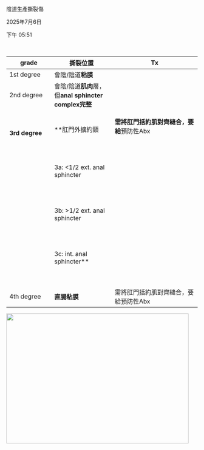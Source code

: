 陰道生產撕裂傷

2025年7月6日

下午 05:51

 

<table>
<colgroup>
<col style="width: 23%" />
<col style="width: 31%" />
<col style="width: 44%" />
</colgroup>
<thead>
<tr class="header">
<th><strong>grade</strong></th>
<th><strong>撕裂位置</strong></th>
<th><strong>Tx</strong></th>
</tr>
</thead>
<tbody>
<tr class="odd">
<td>1st degree</td>
<td>會陰/陰道<strong>粘膜</strong></td>
<td> </td>
</tr>
<tr class="even">
<td>2nd degree</td>
<td>會陰/陰道<strong>肌肉</strong>層，但<strong>anal sphincter complex完整</strong></td>
<td> </td>
</tr>
<tr class="odd">
<td><strong>3rd degree</strong></td>
<td>**肛門外擴約頸<br />
 </td>
<td><p><strong>需將肛門括約肌對齊縫合，要給</strong>預防性Abx</p>
<p> </p></td>
</tr>
<tr class="even">
<td> </td>
<td><p>3a: &lt;1/2 ext. anal sphincter</p>
<p> </p></td>
<td> </td>
</tr>
<tr class="odd">
<td> </td>
<td><p>3b: &gt;1/2 ext. anal sphincter</p>
<p> </p></td>
<td> </td>
</tr>
<tr class="even">
<td> </td>
<td><p>3c: int. anal sphincter**</p>
<p> </p></td>
<td> </td>
</tr>
<tr class="odd">
<td>4th degree</td>
<td><strong>直腸粘膜</strong></td>
<td>需將肛門括約肌對齊縫合，要給預防性Abx</td>
</tr>
</tbody>
</table>

<img src="C:\Users\ai\AppData\Local\Temp\國考中文醫學知識網站架設計畫\pandoc/media/image1.png" style="width:5in;height:3.5625in" />

 
